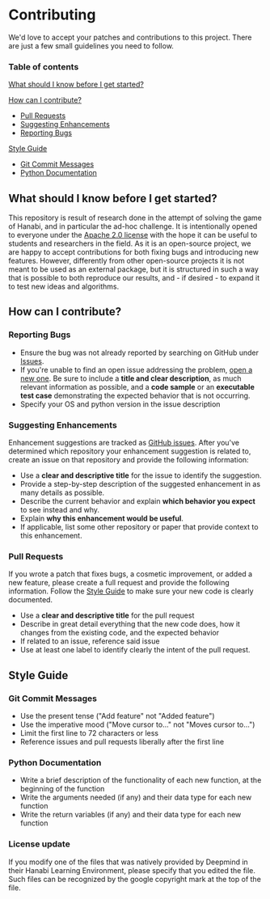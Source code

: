 # Contributing

We'd love to accept your patches and contributions to this project. There are
just a few small guidelines you need to follow.

### Table of contents
[What should I know before I get started?](#what-should-i-know-before-i-get-started)

[How can I contribute?](#how-can-i-contribute)
* [Pull Requests](#pull-requests)
* [Suggesting Enhancements](#suggesting-enhancements)
* [Reporting Bugs](#reporting-bugs)

[Style Guide](#style-guide)
* [Git Commit Messages](#git-commit-messages)
* [Python Documentation](#python-documentation)

## What should I know before I get started?

This repository is result of research done in the attempt of solving the game of Hanabi, and in particular the ad-hoc challenge. It is intentionally opened to everyone under the [Apache 2.0 license](https://github.com/jtwwang/hanabi/blob/master/LICENSE) with the hope it can be useful to students and researchers in the field. As it is an open-source project, we are happy to accept contributions for both fixing bugs and introducing new features. However, differently from other open-source projects it is not meant to be used as an external package, but it is structured in such a way that is possible to both reproduce our results, and - if desired - to expand it to test new ideas and algorithms.

## How can I contribute?
### Reporting Bugs
* Ensure the bug was not already reported by searching on GitHub under [Issues](https://github.com/jtwwang/hanabi/issues).
* If you're unable to find an open issue addressing the problem, [open a new one](https://github.com/jtwwang/hanabi/issues/new). Be sure to include a **title and clear description**, as much relevant information as possible, and a **code sample** or an **executable test case** demonstrating the expected behavior that is not occurring.
* Specify your OS and python version in the issue description

### Suggesting Enhancements
Enhancement suggestions are tracked as [GitHub issues](https://github.com/jtwwang/hanabi/issues). After you've determined which repository your enhancement suggestion is related to, create an issue on that repository and provide the following information:

* Use a **clear and descriptive title** for the issue to identify the suggestion.
* Provide a step-by-step description of the suggested enhancement in as many details as possible.
* Describe the current behavior and explain **which behavior you expect** to see instead and why.
* Explain **why this enhancement would be useful**.
* If applicable, list some other repository or paper that provide context to this enhancement.

### Pull Requests
If you wrote a patch that fixes bugs, a cosmetic improvement, or added a new feature, please create a full request and provide the following information. Follow the [Style Guide](#style-guide) to make sure your new code is clearly documented.

* Use a **clear and descriptive title** for the pull request
* Describe in great detail everything that the new code does, how it changes from the existing code, and the expected behavior
* If related to an issue, reference said issue
* Use at least one label to identify clearly the intent of the pull request.

## Style Guide

### Git Commit Messages
* Use the present tense ("Add feature" not "Added feature")
* Use the imperative mood ("Move cursor to..." not "Moves cursor to...")
* Limit the first line to 72 characters or less
* Reference issues and pull requests liberally after the first line

### Python Documentation
* Write a brief description of the functionality of each new function, at the beginning of the function
* Write the arguments needed (if any) and their data type for each new function
* Write the return variables (if any) and their data type for each new function

### License update
If you modify one of the files that was natively provided by Deepmind in their Hanabi Learning Environment, please specify that you edited the file. Such files can be recognized by the google copyright mark at the top of the file.
